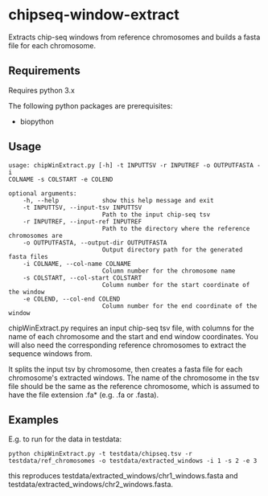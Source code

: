 # **chipseq-window-extract**
Extracts chip-seq windows from reference chromosomes and builds a fasta file for each chromosome.

## **Requirements**
Requires python 3.x

The following python packages are prerequisites:
- biopython

## **Usage**
```
usage: chipWinExtract.py [-h] -t INPUTTSV -r INPUTREF -o OUTPUTFASTA -i
COLNAME -s COLSTART -e COLEND

optional arguments:
    -h, --help            show this help message and exit
    -t INPUTTSV, --input-tsv INPUTTSV
                          Path to the input chip-seq tsv
    -r INPUTREF, --input-ref INPUTREF
                          Path to the directory where the reference chromosomes are
    -o OUTPUTFASTA, --output-dir OUTPUTFASTA
                          Output directory path for the generated fasta files
    -i COLNAME, --col-name COLNAME
                          Column number for the chromosome name
    -s COLSTART, --col-start COLSTART
                          Column number for the start coordinate of the window
    -e COLEND, --col-end COLEND
                          Column number for the end coordinate of the window

```
chipWinExtract.py requires an input chip-seq tsv file, with columns for the name of each chromosome and the start and end window coordinates. You will also need the corresponding reference chromosomes to extract the sequence windows from. 

It splits the input tsv by chromosome, then creates a fasta file for each chromosome's extracted windows. The name of the chromosome in the tsv file should be the same as the reference chromosome, which is assumed to have the file extension .fa* (e.g. .fa or .fasta).

## **Examples**
E.g. to run for the data in testdata:
```
python chipWinExtract.py -t testdata/chipseq.tsv -r testdata/ref_chromosomes -o testdata/extracted_windows -i 1 -s 2 -e 3
```
this reproduces testdata/extracted_windows/chr1_windows.fasta and testdata/extracted_windows/chr2_windows.fasta.
